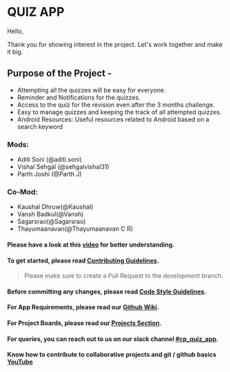 # QUIZ APP

Hello,

Thank you for showing interest in the project. Let's work together and make it big.

## Purpose of the Project -

- Attempting all the quizzes will be easy for everyone.
- Reminder and Notifications for the quizzes.
- Access to the quiz for the revision even after the 3 months challenge. 
- Easy to manage quizzes and keeping the track of all attempted quizzes.
- Android Resources: Useful resources related to Android based on a search keyword

### Mods:
  * Aditi Soni (@aditi.soni) 
  * Vishal Sehgal (@sehgalvishal31)
  * Parth Joshi (@Parth J)


### Co-Mod:
  * Kaushal Dhruw(@Kaushal)
  * Vansh Badkul(@Vansh)
  * Sagarsrao(@Sagarsrao)
  * Thayumaanavan(@Thayumaanavan C R)
   
#### Please have a look at this [video](https://drive.google.com/open?id=1vSSUh3LSNw9PfjyXhiXlF_j-zIO8SjYj) for better understanding.

#### To get started, please read [Contributing Guidelines](https://github.com/UdacityAndroidDevScholarship/quiz-app/blob/master/CONTRIBUTING.md).

> Please make sure to create a Pull Request to the *development* branch.

#### Before committing any changes, please read [Code Style Guidelines](https://github.com/UdacityAndroidDevScholarship/quiz-app/wiki/Code-Style-Guidelines).

#### For App Requirements, please read our [Github Wiki](https://github.com/UdacityAndroidDevScholarship/quiz-app/wiki).

#### For Project Boards, please read our [Projects Section](https://github.com/UdacityAndroidDevScholarship/quiz-app/wiki/Project-Board).

#### For queries, you can reach out to us on our slack channel [#cp_quiz_app](https://anddevindiascholars.slack.com/messages/CA5HLKWEA).

#### Know how to contribute to collaborative projects and git / github basics [YouTube](https://youtu.be/lXY02pZWR58)
